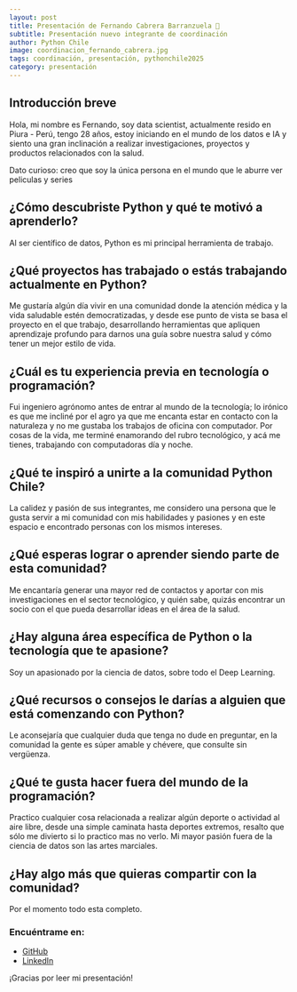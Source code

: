 ```yaml
---
layout: post
title: Presentación de Fernando Cabrera Barranzuela 🎉
subtitle: Presentación nuevo integrante de coordinación
author: Python Chile
image: coordinacion_fernando_cabrera.jpg
tags: coordinación, presentación, pythonchile2025
category: presentación
---
```


## Introducción breve

Hola, mi nombre es Fernando, soy data scientist, actualmente resido en Piura - Perú, tengo 28 años, estoy iniciando en el mundo de los datos e IA y siento una gran inclinación a realizar investigaciones, proyectos y productos relacionados con la salud.

Dato curioso: creo que soy la única persona en el mundo que le aburre ver peliculas y series 

## ¿Cómo descubriste Python y qué te motivó a aprenderlo?

Al ser científico de datos, Python es mi principal herramienta de trabajo.

## ¿Qué proyectos has trabajado o estás trabajando actualmente en Python?

Me gustaría algún día vivir en una comunidad donde la atención médica y la vida saludable estén democratizadas, y desde ese punto de vista se basa el proyecto en el que trabajo, desarrollando herramientas que apliquen aprendizaje profundo para darnos una guía sobre nuestra salud y cómo tener un mejor estilo de vida.

## ¿Cuál es tu experiencia previa en tecnología o programación?

Fui ingeniero agrónomo antes de entrar al mundo de la tecnología; lo irónico es que me incliné por el agro ya que me encanta estar en contacto con la naturaleza y no me gustaba los trabajos de oficina con computador. Por cosas de la vida, me terminé enamorando del rubro tecnológico, y acá me tienes, trabajando con computadoras día y noche.


## ¿Qué te inspiró a unirte a la comunidad Python Chile?

La calidez y pasión de sus integrantes, me considero una persona que le gusta servir a mi comunidad con mis habilidades y pasiones y en este espacio e encontrado personas con los mismos intereses.

## ¿Qué esperas lograr o aprender siendo parte de esta comunidad?

Me encantaría generar una mayor red de contactos y aportar con mis investigaciones en el sector tecnológico, y quién sabe, quizás encontrar un socio con el que pueda desarrollar ideas en el área de la salud.

## ¿Hay alguna área específica de Python o la tecnología que te apasione?

Soy un apasionado por la ciencia de datos, sobre todo el Deep Learning.

## ¿Qué recursos o consejos le darías a alguien que está comenzando con Python?

Le aconsejaría que cualquier duda que tenga no dude en preguntar, en la comunidad la gente es súper amable y chévere, que consulte sin vergüenza.

## ¿Qué te gusta hacer fuera del mundo de la programación?

Practico cualquier cosa relacionada a realizar algún deporte o actividad al aire libre, desde una simple caminata hasta deportes extremos, resalto que sólo me divierto si lo practico mas no verlo. Mi mayor pasión fuera de la ciencia de datos son las artes marciales.

## ¿Hay algo más que quieras compartir con la comunidad?

Por el momento todo esta completo.

### Encuéntrame en:

- [GitHub](https://github.com/Ferx096)
- [LinkedIn](https://www.linkedin.com/in/fernando-cabrera-barranzuela/)

¡Gracias por leer mi presentación!